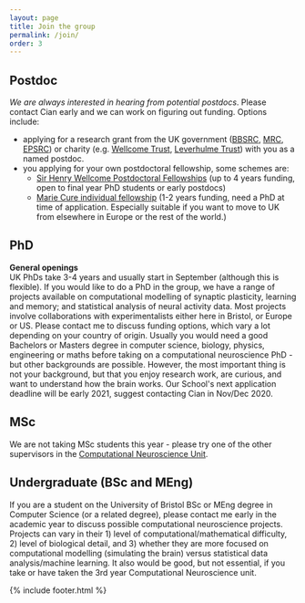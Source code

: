 ```yaml
---
layout: page
title: Join the group
permalink: /join/
order: 3
---
```


## Postdoc
*We are always interested in hearing from potential postdocs*. Please contact Cian early and we can work on figuring out funding. Options include:
- applying for a research grant from the UK government ([BBSRC](https://bbsrc.ukri.org/funding/), [MRC](https://mrc.ukri.org/funding/), [EPSRC](https://epsrc.ukri.org/funding/)) or charity (e.g. [Wellcome Trust](https://wellcome.ac.uk/funding), [Leverhulme Trust](https://www.leverhulme.ac.uk/schemes-at-a-glance)) with you as a named postdoc.
- you applying for your own postdoctoral fellowship, some schemes are:
   - [Sir Henry Wellcome Postdoctoral Fellowships](https://wellcome.ac.uk/funding/schemes/sir-henry-wellcome-postdoctoral-fellowships) (up to 4 years funding, open to final year PhD students or early postdocs)
   - [Marie Cure individual fellowship](https://ec.europa.eu/research/mariecurieactions/actions/individual-fellowships_en) (1-2 years funding, need a PhD at time of application. Especially suitable if you want to move to UK from elsewhere in Europe or the rest of the world.)

## PhD
**General openings**  
UK PhDs take 3-4 years and usually start in September (although this is flexible). If you would like to do a PhD in the group, we have a range of projects available on computational modelling of synaptic plasticity, learning and memory; and statistical analysis of neural activity data. Most projects involve collaborations with experimentalists either here in Bristol, or Europe or US. Please contact me to discuss funding options, which vary a lot depending on your country of origin. Usually you would need a good Bachelors or Masters degree in computer science, biology, physics, engineering or maths before taking on a computational neuroscience PhD - but other backgrounds are possible. However, the most important thing is not your background, but that you enjoy research work, are curious, and want to understand how the brain works. Our School's next application deadline will be early 2021, suggest contacting Cian in Nov/Dec 2020.

## MSc
We are not taking MSc students this year - please try one of the other supervisors in the [Computational Neuroscience Unit](https://bristolcnu.github.io).

## Undergraduate (BSc and MEng)
If you are a student on the University of Bristol BSc or MEng degree in Computer Science (or a related degree), please contact me early in the academic year to discuss possible computational neuroscience projects. Projects can vary in their 1) level of computational/mathematical difficulty, 2) level of biological detail, and 3) whether they are more focused on computational modelling (simulating the brain) versus statistical data analysis/machine learning. It also would be good, but not essential, if you take or have taken the 3rd year Computational Neuroscience unit.

{% include footer.html %}
